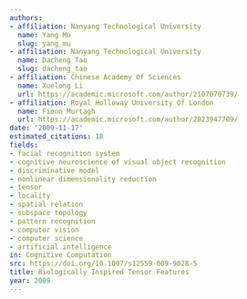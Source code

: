 ```yaml
---
authors:
- affiliation: Nanyang Technological University
  name: Yang Mu
  slug: yang_mu
- affiliation: Nanyang Technological University
  name: Dacheng Tao
  slug: dacheng_tao
- affiliation: Chinese Academy Of Sciences
  name: Xuelong Li
  url: https://academic.microsoft.com/author/2107070739/
- affiliation: Royal Holloway University Of London
  name: Fionn Murtagh
  url: https://academic.microsoft.com/author/2023947709/
date: '2009-11-17'
estimated_citations: 18
fields:
- facial recognition system
- cognitive neuroscience of visual object recognition
- discriminative model
- nonlinear dimensionality reduction
- tensor
- locality
- spatial relation
- subspace topology
- pattern recognition
- computer vision
- computer science
- artificial intelligence
in: Cognitive Computation
src: https://doi.org/10.1007/s12559-009-9028-5
title: Biologically Inspired Tensor Features
year: 2009
---
```

